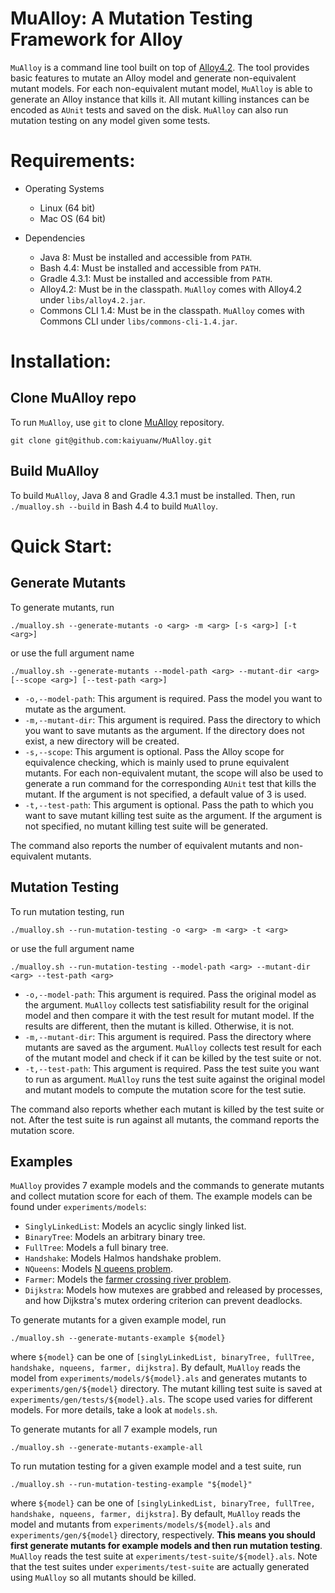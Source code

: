 # MuAlloy: A Mutation Testing Framework for Alloy

`MuAlloy` is a command line tool built on top of
[Alloy4.2](https://github.com/AlloyTools/org.alloytools.alloy).  The
tool provides basic features to mutate an Alloy model and generate
non-equivalent mutant models.  For each non-equivalent mutant model,
`MuAlloy` is able to generate an Alloy instance that kills it.  All
mutant killing instances can be encoded as `AUnit` tests and saved on
the disk.  `MuAlloy` can also run mutation testing on any model given
some tests.

# Requirements:

* Operating Systems
  - Linux (64 bit)
  - Mac OS (64 bit)

* Dependencies
  - Java 8: Must be installed and accessible from `PATH`.
  - Bash 4.4: Must be installed and accessible from `PATH`.
  - Gradle 4.3.1: Must be installed and accessible from `PATH`.
  - Alloy4.2: Must be in the classpath.  `MuAlloy` comes with Alloy4.2
    under `libs/alloy4.2.jar`.
  - Commons CLI 1.4: Must be in the classpath.  `MuAlloy` comes with
    Commons CLI under `libs/commons-cli-1.4.jar`.

# Installation:

## Clone MuAlloy repo

To run `MuAlloy`, use `git` to clone
[MuAlloy](https://github.com/kaiyuanw/MuAlloy.git) repository.

```
git clone git@github.com:kaiyuanw/MuAlloy.git
```

## Build MuAlloy

To build `MuAlloy`, Java 8 and Gradle 4.3.1 must be installed.  Then,
run `./mualloy.sh --build` in Bash 4.4 to build `MuAlloy`.

# Quick Start:

## Generate Mutants

To generate mutants, run
```
./mualloy.sh --generate-mutants -o <arg> -m <arg> [-s <arg>] [-t <arg>]
```
or use the full argument name
```
./mualloy.sh --generate-mutants --model-path <arg> --mutant-dir <arg> [--scope <arg>] [--test-path <arg>]
```
 * `-o,--model-path`: This argument is required.  Pass the model you
   want to mutate as the argument.
 * `-m,--mutant-dir`: This argument is required.  Pass the directory
   to which you want to save mutants as the argument.  If the
   directory does not exist, a new directory will be created.
 * `-s,--scope`: This argument is optional.  Pass the Alloy scope for
   equivalence checking, which is mainly used to prune equivalent
   mutants.  For each non-equivalent mutant, the scope will also be
   used to generate a run command for the corresponding `AUnit` test
   that kills the mutant.  If the argument is not specified, a default
   value of 3 is used.
 * `-t,--test-path`: This argument is optional.  Pass the path to
   which you want to save mutant killing test suite as the argument.
   If the argument is not specified, no mutant killing test suite will
   be generated.

The command also reports the number of equivalent mutants and
non-equivalent mutants.

## Mutation Testing

To run mutation testing, run
```
./mualloy.sh --run-mutation-testing -o <arg> -m <arg> -t <arg>
```
or use the full argument name
```
./mualloy.sh --run-mutation-testing --model-path <arg> --mutant-dir <arg> --test-path <arg>
```
 * `-o,--model-path`: This argument is required.  Pass the original
   model as the argument.  `MuAlloy` collects test satisfiability
   result for the original model and then compare it with the test
   result for mutant model.  If the results are different, then the
   mutant is killed.  Otherwise, it is not.
 * `-m,--mutant-dir`: This argument is required.  Pass the directory
   where mutants are saved as the argument.  `MuAlloy` collects test
   result for each of the mutant model and check if it can be killed
   by the test suite or not.
 * `-t,--test-path`: This argument is required.  Pass the test suite
   you want to run as argument.  `MuAlloy` runs the test suite against
   the original model and mutant models to compute the mutation score
   for the test sutie.

The command also reports whether each mutant is killed by the test
suite or not.  After the test suite is run against all mutants, the
command reports the mutation score.

## Examples

`MuAlloy` provides 7 example models and the commands to generate
mutants and collect mutation score for each of them.  The example
models can be found under `experiments/models`:

 * `SinglyLinkedList`: Models an acyclic singly linked list.
 * `BinaryTree`: Models an arbitrary binary tree.
 * `FullTree`: Models a full binary tree.
 * `Handshake`: Models Halmos handshake problem.
 * `NQueens`: Models [N queens problem](https://en.wikipedia.org/wiki/Eight_queens_puzzle).
 * `Farmer`: Models the [farmer crossing river problem](https://en.wikipedia.org/wiki/Fox,_goose_and_bag_of_beans_puzzle).
 * `Dijkstra`: Models how mutexes are grabbed and released by
   processes, and how Dijkstra's mutex ordering criterion can prevent
   deadlocks.

To generate mutants for a given example model, run
```
./mualloy.sh --generate-mutants-example ${model}
```
where `${model}` can be one of `[singlyLinkedList, binaryTree,
fullTree, handshake, nqueens, farmer, dijkstra]`.  By default,
`MuAlloy` reads the model from `experiments/models/${model}.als` and
generates mutants to `experiments/gen/${model}` directory.  The mutant
killing test suite is saved at `experiments/gen/tests/${model}.als`.
The scope used varies for different models.  For more details, take a
look at `models.sh`.

To generate mutants for all 7 example models, run
```
./mualloy.sh --generate-mutants-example-all
```

To run mutation testing for a given example model and a test suite,
run
```
./mualloy.sh --run-mutation-testing-example "${model}"
```
where `${model}` can be one of `[singlyLinkedList, binaryTree,
fullTree, handshake, nqueens, farmer, dijkstra]`.  By default,
`MuAlloy` reads the model and mutants from
`experiments/models/${model}.als` and `experiments/gen/${model}`
directory, respectively.  **This means you should first generate
mutants for example models and then run mutation testing**.  `MuAlloy`
reads the test suite at `experiments/test-suite/${model}.als`.  Note
that the test suites under `experiments/test-suite` are actually
generated using `MuAlloy` so all mutants should be killed.
